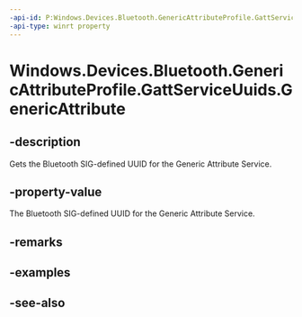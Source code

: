 ----api-id: P:Windows.Devices.Bluetooth.GenericAttributeProfile.GattServiceUuids.GenericAttribute
-api-type: winrt property
---<!-- Property syntaxpublic System.Guid GenericAttribute { get; }--># Windows.Devices.Bluetooth.GenericAttributeProfile.GattServiceUuids.GenericAttribute## -descriptionGets the Bluetooth SIG-defined UUID for the Generic Attribute Service.## -property-valueThe Bluetooth SIG-defined UUID for the Generic Attribute Service.## -remarks## -examples## -see-also